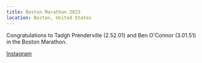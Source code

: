 ```yaml
---
title: Boston Marathon 2023
location: Boston, United States
---
```


Congratulations to Tadgh Prenderville (2.52.01) and Ben O'Connor (3.01.51) in the Boston Marathon. 

<a href="https://www.instagram.com/p/CrJluacMc-O/" target="_blank" rel="noopener noreferrer">Instagram</a>




